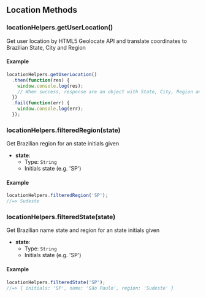 ## Location Methods

### locationHelpers.getUserLocation()

Get user location by HTML5 Geolocate API and translate coordinates to Brazilian State, City and Region

#### Example

```js
locationHelpers.getUserLocation()
  .then(function(res) {
    window.console.log(res);
    // When success, response are an object with State, City, Region and user Coordinates
  })
  .fail(function(err) {
    window.console.log(err);
  });
```

### locationHelpers.filteredRegion(state)

Get Brazilian region for an state initials given

- **state**:
  - Type: `String`
  - Initials state (e.g. 'SP')

#### Example

```js
locationHelpers.filteredRegion('SP');
//=> Sudeste
```

### locationHelpers.filteredState(state)

Get Brazilian name state and region for an state initials given

- **state**:
  - Type: `String`
  - Initials state (e.g. 'SP')

#### Example

```js
locationHelpers.filteredState('SP');
//=> { initials: 'SP', name: 'São Paulo', region: 'Sudeste' }
```